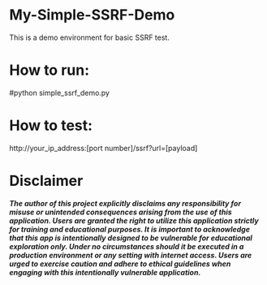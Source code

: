 # My-Simple-SSRF-Demo
This is a demo environment for basic SSRF test.  

# How to run:
#python simple_ssrf_demo.py

# How to test:
http://your_ip_address:[port number]/ssrf?url=[payload]

# Disclaimer
***The author of this project explicitly disclaims any responsibility for misuse or unintended consequences arising from the use of this application. Users are granted the right to utilize this application strictly for training and educational purposes. It is important to acknowledge that this app is intentionally designed to be vulnerable for educational exploration only. Under no circumstances should it be executed in a production environment or any setting with internet access. Users are urged to exercise caution and adhere to ethical guidelines when engaging with this intentionally vulnerable application.***
